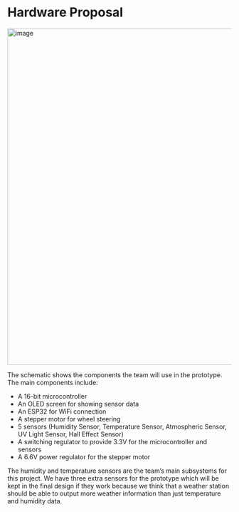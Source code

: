 # Hardware Proposal

<img width="755" alt="image" src="https://github.com/WhoWaWay/WhoWaWay.github.io/assets/157083035/72d3be2b-2bc7-435c-84a9-3d768927d859">


The schematic shows the components the team will use in the prototype. The main components include:
* A 16-bit microcontroller 
* An OLED screen for showing sensor data
* An ESP32 for WiFi connection
* A stepper motor for wheel steering
* 5 sensors (Humidity Sensor, Temperature Sensor, Atmospheric Sensor, UV Light Sensor, Hall Effect Sensor)
* A switching regulator to provide 3.3V for the microcontroller and sensors 
* A 6.6V power regulator for the stepper motor

The humidity and temperature sensors are the team’s main subsystems for this project. We have three extra sensors for the prototype which will be kept in the final design if they work because we think that a weather station should be able to output more weather information than just temperature and humidity data.
